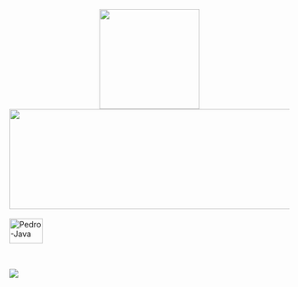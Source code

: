 <div align="center">
  <a href="https://github.com/pedroonovais">
  <img height="180em" src="https://github-readme-stats.vercel.app/api?username=pedroonovais&show_icons=true&theme=dark&include_all_commits=true&count_private=true"/>
  <img height="180em" width="750em" src="https://github-readme-stats.vercel.app/api/top-langs/?username=pedroonovais&layout=compact&langs_count=7&theme=dark"/>
</div>
<div style="display: inline_block"><br>
  <img align="center" alt="Pedro-Java" height="45" width="60" src="https://cdn.jsdelivr.net/gh/devicons/devicon/icons/java/java-plain.svg"/>
</div>

##

<div><br>
  <a text-align="center" href="https://instagram.com/pedroo.novais" target="_blank"><img src="https://img.shields.io/badge/-Instagram-%23E4405F?style=for-the-badge&logo=instagram&logoColor=white" target="_blank"></a>                                                                                                                                           
</div>

